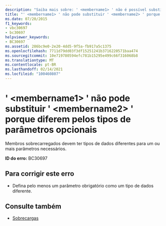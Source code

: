 ```yaml
---
description: "Saiba mais sobre: ' <membername1> ' não é possível substituir ' <membername2> ' porque eles diferem pelos tipos de parâmetros opcionais"
title: "' <membername1> ' não pode substituir ' <membername2> ' porque diferem pelos tipos de parâmetros opcionais"
ms.date: 07/20/2015
f1_keywords:
- vbc30697
- bc30697
helpviewer_keywords:
- BC30697
ms.assetid: 286bc9e0-2e20-4dd5-9f5a-fb917a5c1375
ms.openlocfilehash: 7711d79dd03f3df15251241b3716220571baa474
ms.sourcegitcommit: 10e719780594efc781b15295e499c66f316068b8
ms.translationtype: MT
ms.contentlocale: pt-BR
ms.lasthandoff: 02/14/2021
ms.locfileid: "100460807"
---
```

# <a name="membername1-cannot-override-membername2-because-they-differ-by-the-types-of-optional-parameters"></a>' \<membername1> ' não pode substituir ' \<membername2> ' porque diferem pelos tipos de parâmetros opcionais

Membros sobrecarregados devem ter tipos de dados diferentes para um ou mais parâmetros necessários.  
  
 **ID do erro:** BC30697  
  
## <a name="to-correct-this-error"></a>Para corrigir este erro  
  
- Defina pelo menos um parâmetro obrigatório como um tipo de dados diferente.  
  
## <a name="see-also"></a>Consulte também

- [Sobrecargas](../language-reference/modifiers/overloads.md)
